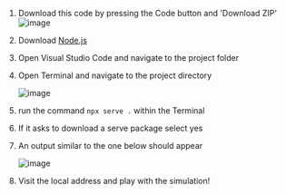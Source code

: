 1. Download this code by pressing the Code button and 'Download ZIP'
     ![image](https://github.com/marie077/pn-junc-three/assets/38340483/bd390c04-f151-4f9b-8b6a-518db166e909)

3. Download [Node.js](https://nodejs.org/en)
4. Open Visual Studio Code and navigate to the project folder
5. Open Terminal and navigate to the project directory
   
   ![image](https://github.com/marie077/pn-junc-three/assets/38340483/59186acf-93c0-4302-99d7-543d780e3f4a)
6. run the command `npx serve .` within the Terminal
7. If it asks to download a serve package select yes
8. An output similar to the one below should appear
   
    ![image](https://github.com/marie077/pn-junc-three/assets/38340483/b9ae7bfb-472e-4f37-b0b1-a40acd15bb71)

9. Visit the local address and play with the simulation!

